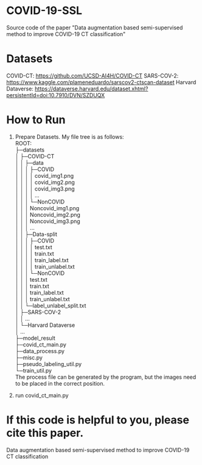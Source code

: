 # COVID-19-SSL  
Source code of the paper "Data augmentation based semi-supervised method to improve COVID-19 CT classification"  
  
# Datasets  
COVID-CT: https://github.com/UCSD-AI4H/COVID-CT
SARS-COV-2: https://www.kaggle.com/plameneduardo/sarscov2-ctscan-dataset
Harvard Dataverse: https://dataverse.harvard.edu/dataset.xhtml?persistentId=doi:10.7910/DVN/SZDUQX
  
# How to Run  
1.  Prepare Datasets. My file tree is as follows:  
ROOT:  
├─datasets  
│    ├─COVID-CT  
│    │    ├─data  
│    │    │    ├─COVID  
│    │    │    │    covid_img1.png  
│    │    │    │    covid_img2.png  
│    │    │    │    covid_img3.png  
│    │    │    │    ...  
│    │    │    └─NonCOVID  
│    │    │         Noncovid_img1.png  
│    │    │         Noncovid_img2.png  
│    │    │         Noncovid_img3.png  
│    │    │         ...  
│    │    ├─Data-split  
│    │    │    ├─COVID  
│    │    │    │    test.txt  
│    │    │    │    train.txt  
│    │    │    │    train_label.txt  
│    │    │    │    train_unlabel.txt  
│    │    │    └─NonCOVID  
│    │    │         test.txt  
│    │    │         train.txt  
│    │    │         train_label.txt  
│    │    │         train_unlabel.txt  
│    │    └─label_unlabel_split.txt  
│    ├─SARS-COV-2  
│    │    ...  
│    └─Harvard Dataverse  
│         ...  
├─model_result  
├─covid_ct_main.py  
├─data_process.py  
├─misc.py  
├─pseudo_labeling_util.py  
└─train_util.py  
The process file can be generated by the program, but the images need to be placed in the correct position.  
  
2.  run covid_ct_main.py  
  
# If this code is helpful to you, please cite this paper.  
Data augmentation based semi-supervised method to improve COVID-19 CT classification
